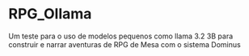 # RPG_Ollama
Um teste para o uso de modelos pequenos como llama 3.2 3B para construir e narrar aventuras de RPG de Mesa com o sistema Dominus
